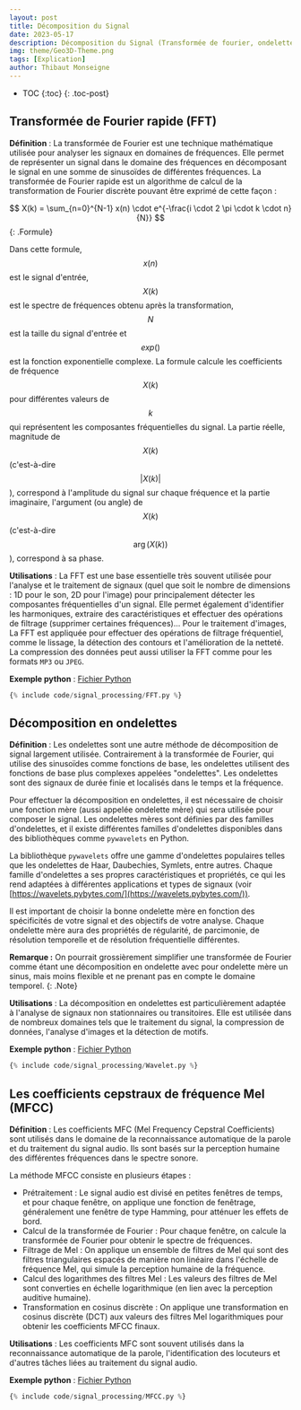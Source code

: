 ```yaml
---
layout: post
title: Décomposition du Signal
date: 2023-05-17
description: Décomposition du Signal (Transformée de fourier, ondelette, cepstre de fréquence mel)
img: theme/Geo3D-Theme.png
tags: [Explication]
author: Thibaut Monseigne
---
```


* TOC
{:toc}
{: .toc-post}

## Transformée de Fourier rapide (FFT)

**Définition** : La transformée de Fourier est une technique mathématique utilisée pour analyser les signaux en domaines de fréquences. Elle permet de représenter un signal dans le domaine des fréquences en décomposant le signal en une somme de sinusoïdes de différentes fréquences. La transformée de Fourier rapide est un algorithme de calcul de la transformation de Fourier discrète pouvant être exprimé de cette façon :

$$
X(k) = \sum_{n=0}^{N-1} x(n) \cdot e^{-\frac{i \cdot 2 \pi \cdot k \cdot n}{N}}
$${: .Formule}

Dans cette formule, $$x(n)$$ est le signal d'entrée, $$X(k)$$ est le spectre de fréquences obtenu après la transformation, $$N$$ est la taille du signal d'entrée et $$exp()$$ est la fonction exponentielle complexe. La formule calcule les coefficients de fréquence $$X(k)$$ pour différentes valeurs de $$k$$ qui représentent les composantes fréquentielles du signal. La partie réelle, magnitude de $$X(k)$$ (c'est-à-dire $$\lvert X(k)\rvert$$), correspond à l'amplitude du signal sur chaque fréquence et la partie imaginaire, l'argument (ou angle) de $$X(k)$$ (c'est-à-dire $$\arg(X(k))$$), correspond à sa phase.

**Utilisations** : La FFT est une base essentielle très souvent utilisée pour l'analyse et le traitement de signaux (quel que soit le nombre de dimensions : 1D pour le son, 2D pour l'image) pour principalement détecter les composantes fréquentielles d'un signal. Elle permet également d'identifier les harmoniques, extraire des caractéristiques et effectuer des opérations de filtrage (supprimer certaines fréquences)... Pour le traitement d'images, La FFT est appliquée pour effectuer des opérations de filtrage fréquentiel, comme le lissage, la détection des contours et l'amélioration de la netteté. La compression des données peut aussi utiliser la FFT comme pour les formats `MP3` ou `JPEG`.

**Exemple python** : [Fichier Python](../_includes/code/signal_processing/FFT.py)

```python
{% include code/signal_processing/FFT.py %}
```

## Décomposition en ondelettes

**Définition** : Les ondelettes sont une autre méthode de décomposition de signal largement utilisée. Contrairement à la transformée de Fourier, qui utilise des sinusoïdes comme fonctions de base, les ondelettes utilisent des fonctions de base plus complexes appelées "ondelettes". Les ondelettes sont des signaux de durée finie et localisés dans le temps et la fréquence.

Pour effectuer la décomposition en ondelettes, il est nécessaire de choisir une fonction mère (aussi appelée ondelette mère) qui sera utilisée pour composer le signal. Les ondelettes mères sont définies par des familles d'ondelettes, et il existe différentes familles d'ondelettes disponibles dans des bibliothèques comme `pywavelets` en Python.

La bibliothèque `pywavelets` offre une gamme d'ondelettes populaires telles que les ondelettes de Haar, Daubechies, Symlets, entre autres. Chaque famille d'ondelettes a ses propres caractéristiques et propriétés, ce qui les rend adaptées à différentes applications et types de signaux (voir [https://wavelets.pybytes.com/](https://wavelets.pybytes.com/)).

Il est important de choisir la bonne ondelette mère en fonction des spécificités de votre signal et des objectifs de votre analyse. Chaque ondelette mère aura des propriétés de régularité, de parcimonie, de résolution temporelle et de résolution fréquentielle différentes.

**Remarque :** On pourrait grossièrement simplifier une transformée de Fourier comme étant une décomposition en ondelette avec pour ondelette mère un sinus, mais moins flexible et ne prenant pas en compte le domaine temporel.
{: .Note}

**Utilisations** : La décomposition en ondelettes est particulièrement adaptée à l'analyse de signaux non stationnaires ou transitoires. Elle est utilisée dans de nombreux domaines tels que le traitement du signal, la compression de données, l'analyse d'images et la détection de motifs.

**Exemple python** : [Fichier Python](../_includes/code/signal_processing/Wavelet.py)

```python
{% include code/signal_processing/Wavelet.py %}
```

## Les coefficients cepstraux de fréquence Mel (MFCC)

**Définition** : Les coefficients MFC (Mel Frequency Cepstral Coefficients) sont utilisés dans le domaine de la reconnaissance automatique de la parole et du traitement du signal audio. Ils sont basés sur la perception humaine des différentes fréquences dans le spectre sonore.

La méthode MFCC consiste en plusieurs étapes :

* Prétraitement : Le signal audio est divisé en petites fenêtres de temps, et pour chaque fenêtre, on applique une fonction de fenêtrage, généralement une fenêtre de type Hamming, pour atténuer les effets de bord.
* Calcul de la transformée de Fourier : Pour chaque fenêtre, on calcule la transformée de Fourier pour obtenir le spectre de fréquences.
* Filtrage de Mel : On applique un ensemble de filtres de Mel qui sont des filtres triangulaires espacés de manière non linéaire dans l'échelle de fréquence Mel, qui simule la perception humaine de la fréquence.
* Calcul des logarithmes des filtres Mel : Les valeurs des filtres de Mel sont converties en échelle logarithmique (en lien avec la perception auditive humaine).
* Transformation en cosinus discrète : On applique une transformation en cosinus discrète (DCT) aux valeurs des filtres Mel logarithmiques pour obtenir les coefficients MFCC finaux.

**Utilisations** : Les coefficients MFC sont souvent utilisés dans la reconnaissance automatique de la parole, l'identification des locuteurs et d'autres tâches liées au traitement du signal audio.

**Exemple python** : [Fichier Python](../_includes/code/signal_processing/MFCC.py)

```python
{% include code/signal_processing/MFCC.py %}
```
